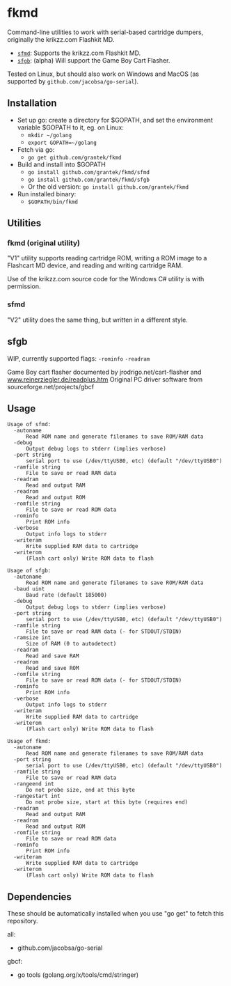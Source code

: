 # fkmd

Command-line utilities to work with serial-based cartridge dumpers, originally the krikzz.com Flashkit MD.

- [``sfmd``](#sfmd): Supports the krikzz.com Flashkit MD.
- [``sfgb``](#sfgb): (alpha) Will support the Game Boy Cart Flasher.

Tested on Linux, but should also work on Windows and MacOS (as supported by ``github.com/jacobsa/go-serial``).

## Installation

- Set up go: create a directory for $GOPATH, and set the environment variable $GOPATH to it, eg. on Linux:
  - ``mkdir ~/golang``
  - ``export GOPATH=~/golang``
- Fetch via go:
  - ``go get github.com/grantek/fkmd``
- Build and install into $GOPATH
  - ``go install github.com/grantek/fkmd/sfmd``
  - ``go install github.com/grantek/fkmd/sfgb``
  - Or the old version: ``go install github.com/grantek/fkmd``
- Run installed binary:
  - ``$GOPATH/bin/fkmd``

## Utilities

### fkmd (original utility)

"V1" utility supports reading cartridge ROM, writing a ROM image to a Flashcart MD device, and reading and writing cartridge RAM.

Use of the krikzz.com source code for the Windows C# utility is with permission.

### sfmd

"V2" utility does the same thing, but written in a different style.

## sfgb

WIP, currently supported flags: ``-rominfo`` ``-readram``

Game Boy cart flasher documented by jrodrigo.net/cart-flasher and www.reinerziegler.de/readplus.htm
Original PC driver software from sourceforge.net/projects/gbcf

## Usage
```
Usage of sfmd:
  -autoname
      Read ROM name and generate filenames to save ROM/RAM data
  -debug
      Output debug logs to stderr (implies verbose)
  -port string
      serial port to use (/dev/ttyUSB0, etc) (default "/dev/ttyUSB0")
  -ramfile string
      File to save or read RAM data
  -readram
      Read and output RAM
  -readrom
      Read and output ROM
  -romfile string
      File to save or read ROM data
  -rominfo
      Print ROM info
  -verbose
      Output info logs to stderr
  -writeram
      Write supplied RAM data to cartridge
  -writerom
      (Flash cart only) Write ROM data to flash
```

```
Usage of sfgb:
  -autoname
      Read ROM name and generate filenames to save ROM/RAM data
  -baud uint
      Baud rate (default 185000)
  -debug
      Output debug logs to stderr (implies verbose)
  -port string
      serial port to use (/dev/ttyUSB0, etc) (default "/dev/ttyUSB0")
  -ramfile string
      File to save or read RAM data (- for STDOUT/STDIN)
  -ramsize int
      Size of RAM (0 to autodetect)
  -readram
      Read and save RAM
  -readrom
      Read and save ROM
  -romfile string
      File to save or read ROM data (- for STDOUT/STDIN)
  -rominfo
      Print ROM info
  -verbose
      Output info logs to stderr
  -writeram
      Write supplied RAM data to cartridge
  -writerom
      (Flash cart only) Write ROM data to flash
```

```
Usage of fkmd:
  -autoname
      Read ROM name and generate filenames to save ROM/RAM data
  -port string
      serial port to use (/dev/ttyUSB0, etc) (default "/dev/ttyUSB0")
  -ramfile string
      File to save or read RAM data
  -rangeend int
      Do not probe size, end at this byte
  -rangestart int
      Do not probe size, start at this byte (requires end)
  -readram
      Read and output RAM
  -readrom
      Read and output ROM
  -romfile string
      File to save or read ROM data
  -rominfo
      Print ROM info
  -writeram
      Write supplied RAM data to cartridge
  -writerom
      (Flash cart only) Write ROM data to flash
```

## Dependencies

These should be automatically installed when you use "go get" to fetch this repository.

all:

- github.com/jacobsa/go-serial

gbcf:

- go tools (golang.org/x/tools/cmd/stringer)

